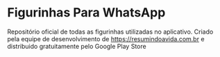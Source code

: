 # Figurinhas Para WhatsApp
Repositório oficial de todas as figurinhas utilizadas no aplicativo. Criado pela equipe de desenvolvimento de https://resumindoavida.com.br e distribuido gratuitamente pelo Google Play Store
